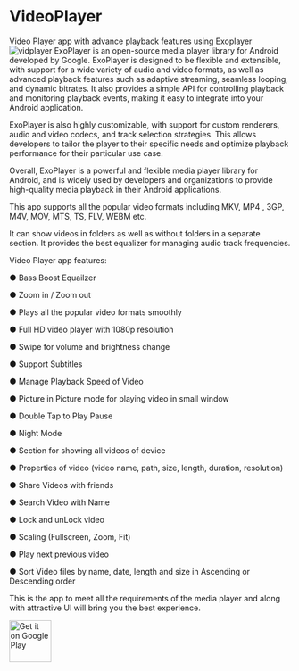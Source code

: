 # VideoPlayer
Video Player app with advance playback features using Exoplayer
![vidplayer](https://user-images.githubusercontent.com/66561855/224803799-be5f764a-6765-4c60-8a53-d1adf1ea0056.png)
ExoPlayer is an open-source media player library for Android developed by Google. ExoPlayer is designed to be flexible and extensible, with support for a wide variety of audio and video formats, as well as advanced playback features such as adaptive streaming, seamless looping, and dynamic bitrates. It also provides a simple API for controlling playback and monitoring playback events, making it easy to integrate into your Android application.

ExoPlayer is also highly customizable, with support for custom renderers, audio and video codecs, and track selection strategies. This allows developers to tailor the player to their specific needs and optimize playback performance for their particular use case.

Overall, ExoPlayer is a powerful and flexible media player library for Android, and is widely used by developers and organizations to provide high-quality media playback in their Android applications.

This app supports all the popular video formats including MKV, MP4 , 3GP, M4V, MOV, MTS, TS, FLV, WEBM etc.

It can show videos in folders as well as without folders in a separate section. It provides the best equalizer for managing audio track frequencies.

Video Player app features:

● Bass Boost Equailzer

● Zoom in / Zoom out

● Plays all the popular video formats smoothly

● Full HD video player with 1080p resolution

● Swipe for volume and brightness change

● Support Subtitles

● Manage Playback Speed of Video

● Picture in Picture mode for playing video in small window

● Double Tap to Play Pause

● Night Mode

● Section for showing all videos of device

● Properties of video (video name, path, size, length, duration, resolution)

● Share Videos with friends

● Search Video with Name

● Lock and unLock video

● Scaling (Fullscreen, Zoom, Fit)

● Play next previous video

● Sort Video files by name, date, length and size in Ascending or Descending order

This is the app to meet all the requirements of the media player and along with attractive UI will bring you the best experience.

<a href='https://play.google.com/store/apps/details?id=com.cwise.wplayer&pcampaignid=pcampaignidMKT-Other-global-all-co-prtnr-py-PartBadge-Mar2515-1'><img alt='Get it on Google Play' src='https://play.google.com/intl/en_us/badges/static/images/badges/en_badge_web_generic.png' height='75'/></a>

